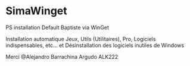 # SimaWinget
PS installation Default Baptiste via WinGet

Installation automatique Jeux, Utils (Utilitaires), Pro, Logiciels indispensables, etc...
et Désinstallation des logiciels inutiles de Windows

Merci @Alejandro Barrachina Argudo ALK222
